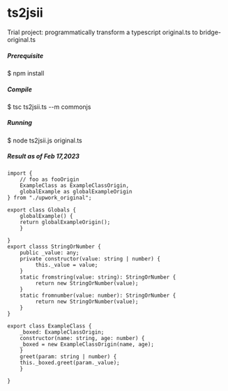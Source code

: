 # ts2jsii
Trial project: programmatically transform a typescript original.ts to bridge-original.ts

##### Prerequisite

$ npm install


##### Compile

$ tsc ts2jsii.ts --m commonjs


##### Running

$ node ts2jsii.js original.ts


##### Result as of Feb 17,2023

```
import {
    // foo as fooOrigin
    ExampleClass as ExampleClassOrigin,
    globalExample as globalExampleOrigin
} from "./upwork_original";

export class Globals {
    globalExample() {
	return globalExampleOrigin();
    }

}
export classs StringOrNumber {
    public _value: any;
    private constructor(value: string | number) {
         this._value = value;
    }
    static fromstring(value: string): StringOrNumber {
         return new StringOrNumber(value);
    }
    static fromnumber(value: number): StringOrNumber {
         return new StringOrNumber(value);
    }
}

export class ExampleClass {
    _boxed: ExampleClassOrigin;
    constructor(name: string, age: number) {
	_boxed = new ExampleClassOrigin(name, age);
    }
    greet(param: string | number) {
	this._boxed.greet(param._value);
    }

}
```
